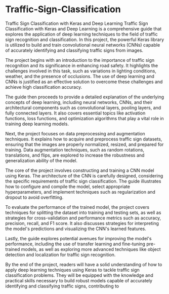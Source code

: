 # Traffic-Sign-Classification
Traffic Sign Classification with Keras and Deep Learning
Traffic Sign Classification with Keras and Deep Learning is a comprehensive guide that explores the application of deep learning techniques to the field of traffic sign recognition and classification. In this project, the powerful Keras library is utilized to build and train convolutional neural networks (CNNs) capable of accurately identifying and classifying traffic signs from images.

The project begins with an introduction to the importance of traffic sign recognition and its significance in enhancing road safety. It highlights the challenges involved in this task, such as variations in lighting conditions, weather, and the presence of occlusions. The use of deep learning and CNNs is justified as an effective solution to overcome these challenges and achieve high classification accuracy.

The guide then proceeds to provide a detailed explanation of the underlying concepts of deep learning, including neural networks, CNNs, and their architectural components such as convolutional layers, pooling layers, and fully connected layers. It also covers essential topics like activation functions, loss functions, and optimization algorithms that play a vital role in training deep learning models.

Next, the project focuses on data preprocessing and augmentation techniques. It explains how to acquire and preprocess traffic sign datasets, ensuring that the images are properly normalized, resized, and prepared for training. Data augmentation techniques, such as random rotations, translations, and flips, are explored to increase the robustness and generalization ability of the model.

The core of the project involves constructing and training a CNN model using Keras. The architecture of the CNN is carefully designed, considering the specific requirements of traffic sign classification. The guide illustrates how to configure and compile the model, select appropriate hyperparameters, and implement techniques such as regularization and dropout to avoid overfitting.

To evaluate the performance of the trained model, the project covers techniques for splitting the dataset into training and testing sets, as well as strategies for cross-validation and performance metrics such as accuracy, precision, recall, and F1 score. It also discusses strategies for interpreting the model's predictions and visualizing the CNN's learned features.

Lastly, the guide explores potential avenues for improving the model's performance, including the use of transfer learning and fine-tuning pre-trained models, as well as exploring more advanced techniques like object detection and localization for traffic sign recognition.

By the end of the project, readers will have a solid understanding of how to apply deep learning techniques using Keras to tackle traffic sign classification problems. They will be equipped with the knowledge and practical skills necessary to build robust models capable of accurately identifying and classifying traffic signs, contributing to

